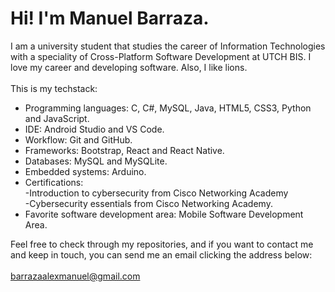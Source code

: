 # Hi! I'm Manuel Barraza.

I am a university student that studies the career of Information Technologies with a speciality of Cross-Platform Software Development at UTCH BIS. I love my career and developing software. Also, I like lions.
<br>
<br>
This is my techstack:
<br>
* Programming languages: C, C#, MySQL, Java, HTML5, CSS3, Python and JavaScript.
* IDE: Android Studio and VS Code.
* Workflow: Git and GitHub.
* Frameworks: Bootstrap, React and React Native.
* Databases: MySQL and MySQLite.
* Embedded systems: Arduino.
* Certifications:<br>-Introduction to cybersecurity from Cisco Networking Academy <br>-Cybersecurity essentials from Cisco Networking Academy.
* Favorite software development area: Mobile Software Development Area.

Feel free to check through my repositories, and if you want to contact me and keep in touch, you can send me an email clicking the address below:
<br>
<br>
<mailto>barrazaalexmanuel@gmail.com
